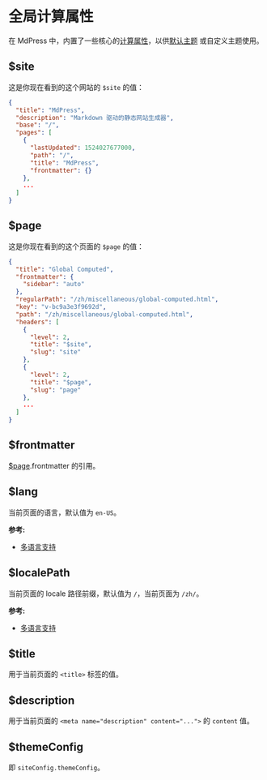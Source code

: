 # 全局计算属性

在 MdPress 中，内置了一些核心的[计算属性](../guide/global-computed.md)，以供[默认主题](../theme/default-theme-config.md) 或自定义主题使用。

## $site

这是你现在看到的这个网站的 `$site` 的值：

``` json
{
  "title": "MdPress",
  "description": "Markdown 驱动的静态网站生成器",
  "base": "/",
  "pages": [
    {
      "lastUpdated": 1524027677000,
      "path": "/",
      "title": "MdPress",
      "frontmatter": {}
    },
    ...
  ]
}
```

## $page

这是你现在看到的这个页面的 `$page` 的值：

``` json
{
  "title": "Global Computed",
  "frontmatter": {
    "sidebar": "auto"
  },
  "regularPath": "/zh/miscellaneous/global-computed.html",
  "key": "v-bc9a3e3f9692d",
  "path": "/zh/miscellaneous/global-computed.html",
  "headers": [
    {
      "level": 2,
      "title": "$site",
      "slug": "site"
    },
    {
      "level": 2,
      "title": "$page",
      "slug": "page"
    },
    ...
  ]
}
```

## $frontmatter

[$page](#page).frontmatter 的引用。

## $lang

当前页面的语言，默认值为 `en-US`。

**参考:**

- [多语言支持](i18n.md)

## $localePath

当前页面的 locale 路径前缀，默认值为 `/`，当前页面为 `/zh/`。

**参考:**

- [多语言支持](i18n.md)

## $title

用于当前页面的 `<title>` 标签的值。

## $description

用于当前页面的 `<meta name="description" content="...">` 的 `content` 值。

## $themeConfig

即 `siteConfig.themeConfig`。
